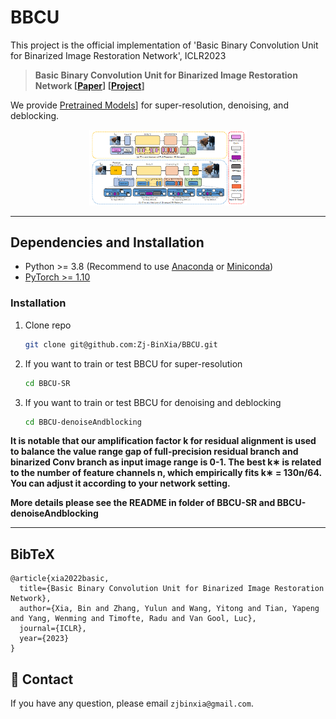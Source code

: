 # BBCU

This project is the official implementation of 'Basic Binary Convolution Unit for Binarized Image Restoration Network', ICLR2023
> **Basic Binary Convolution Unit for Binarized Image Restoration Network [[Paper](https://arxiv.org/pdf/2210.00405.pdf)] [[Project](https://github.com/Zj-BinXia/BBCU)]**


We provide [Pretrained Models](https://drive.google.com/drive/folders/1MRZejm6JqnQKRXnLCxZmryRCatWnk31g?usp=sharing)] for super-resolution, denoising, and deblocking.

<p align="center">
  <img src="figs/method.jpg" width="50%">
</p>

---

##  Dependencies and Installation

- Python >= 3.8 (Recommend to use [Anaconda](https://www.anaconda.com/download/#linux) or [Miniconda](https://docs.conda.io/en/latest/miniconda.html))
- [PyTorch >= 1.10](https://pytorch.org/)


### Installation

1. Clone repo

    ```bash
    git clone git@github.com:Zj-BinXia/BBCU.git
    ```

2. If you want to train or test BBCU for super-resolution

    ```bash
    cd BBCU-SR
    ```
    
3. If you want to train or test BBCU for denoising and deblocking

    ```bash
    cd BBCU-denoiseAndblocking
    ```
**It is notable that our amplification factor k for residual alignment is used to balance the value range gap of full-precision residual branch and binarized Conv branch as input image range is 0-1. The best k∗ is related to the number of feature channels n, which empirically fits k∗ = 130n/64. You can adjust it according to your network setting.**

**More details please see the README in folder of BBCU-SR and BBCU-denoiseAndblocking** 

---
## BibTeX

    @article{xia2022basic,
      title={Basic Binary Convolution Unit for Binarized Image Restoration Network},
      author={Xia, Bin and Zhang, Yulun and Wang, Yitong and Tian, Yapeng and Yang, Wenming and Timofte, Radu and Van Gool, Luc},
      journal={ICLR},
      year={2023}
    }

## 📧 Contact

If you have any question, please email `zjbinxia@gmail.com`.
